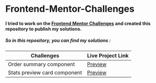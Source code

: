 # Frontend-Mentor-Challenges

#### I tried to work on the  [Frontend Mentor Challenges](https://www.frontendmentor.io/challenges) and created this repository to publish my solutions.

##### So in this repository, you can find my solutions :

| Challenges | Live Project Link
|---               |---                
|Order summary component |[Preview](https://frontend-mentor-challenges-eosin.vercel.app/)
|Stats preview card component |[Preview](https://frontend-mentor-challenges-blush.vercel.app/)  
    